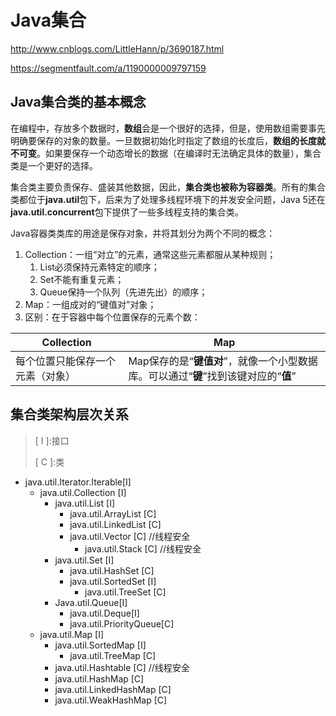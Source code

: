 # Java集合

http://www.cnblogs.com/LittleHann/p/3690187.html

https://segmentfault.com/a/1190000009797159

## Java集合类的基本概念

在编程中，存放多个数据时，**数组**会是一个很好的选择，但是，使用数组需要事先明确要保存的对象的数量。一旦数据初始化时指定了数组的长度后，**数组的长度就不可变**。如果要保存一个动态增长的数据（在编译时无法确定具体的数量），集合类是一个更好的选择。

集合类主要负责保存、盛装其他数据，因此，**集合类也被称为容器类**。所有的集合类都位于**java.util**包下，后来为了处理多线程环境下的并发安全问题，Java 5还在**java.util.concurrent**包下提供了一些多线程支持的集合类。

Java容器类类库的用途是保存对象，并将其划分为两个不同的概念：

1. Collection：一组“对立”的元素，通常这些元素都服从某种规则；
    1. List必须保持元素特定的顺序；
    2. Set不能有重复元素；
    3. Queue保持一个队列（先进先出）的顺序；
2. Map：一组成对的“键值对”对象；
3. 区别：在于容器中每个位置保存的元素个数：

Collection|Map
----------|----
每个位置只能保存一个元素（对象）|Map保存的是“**键值对**”，就像一个小型数据库。可以通过“**键**”找到该键对应的“**值**”

## 集合类架构层次关系

> \[ I \]:接口
>
> \[ C \]:类

- java.util.Iterator.Iterable[I]
  - java.util.Collection [I]
    - java.util.List [I]
      - java.util.ArrayList [C]
      - java.util.LinkedList [C]
      - java.util.Vector [C]    //线程安全
        - java.util.Stack [C]  //线程安全
    - java.util.Set [I]
      - java.util.HashSet [C]
      - java.util.SortedSet [I]
        - java.util.TreeSet [C]
    - Java.util.Queue[I]
      - java.util.Deque[I]
      - java.util.PriorityQueue[C]
  - java.util.Map [I]
    - java.util.SortedMap [I]
      - java.util.TreeMap [C]
    - java.util.Hashtable [C]   //线程安全
    - java.util.HashMap [C]
    - java.util.LinkedHashMap [C]
    - java.util.WeakHashMap [C]